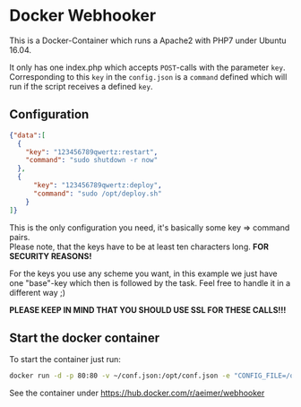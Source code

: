 # Docker Webhooker
This is a Docker-Container which runs a Apache2 with PHP7 under Ubuntu 16.04.

It only has one index.php which accepts `POST`-calls with the parameter `key`.
Corresponding to this `key` in the `config.json` is a `command` defined which will run if the script receives a defined `key`.
 
## Configuration
````json
{"data":[
  {
    "key": "123456789qwertz:restart",
    "command": "sudo shutdown -r now"
  },
  {
      "key": "123456789qwertz:deploy",
      "command": "sudo /opt/deploy.sh"
    }
]}
````

This is the only configuration you need, it's basically some key => command pairs.   
Please note, that the keys have to be at least ten characters long. **FOR SECURITY REASONS!**

For the keys you use any scheme you want, in this example we just have one "base"-key which then is followed by the task.
Feel free to handle it in a different way ;)

**PLEASE KEEP IN MIND THAT YOU SHOULD USE SSL FOR THESE CALLS!!!**

## Start the docker container
To start the container just run:

````bash
docker run -d -p 80:80 -v ~/conf.json:/opt/conf.json -e "CONFIG_FILE=/opt/conf.json" --name webhooker aeimer/webhooker
````

See the container under <https://hub.docker.com/r/aeimer/webhooker>
